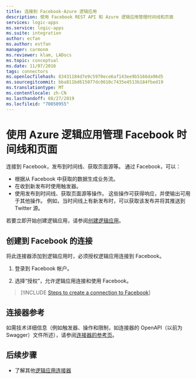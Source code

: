 ```yaml
---
title: 连接到 Facebook-Azure 逻辑应用
description: 使用 Facebook REST API 和 Azure 逻辑应用管理时间线和页面
services: logic-apps
ms.service: logic-apps
ms.suite: integration
author: ecfan
ms.author: estfan
manager: carmonm
ms.reviewer: klam, LADocs
ms.topic: conceptual
ms.date: 11/07/2016
tags: connectors
ms.openlocfilehash: 83431184d7e9c5970ece6af143ee9b5166da96d5
ms.sourcegitcommit: bba811bd615077dc0610c7435e4513b184fbed19
ms.translationtype: MT
ms.contentlocale: zh-CN
ms.lasthandoff: 08/27/2019
ms.locfileid: "70050955"
---
```

# <a name="manage-your-facebook-timeline-and-page-by-using-azure-logic-apps"></a>使用 Azure 逻辑应用管理 Facebook 时间线和页面

连接到 Facebook，发布到时间线、获取页面源等。 通过 Facebook，可以：

* 根据从 Facebook 中获取的数据生成业务流。 
* 在收到新发布时使用触发器。
* 使用发布到时间线、获取页面源等操作。 这些操作可获得响应，并使输出可用于其他操作。 例如，当时间线上有新发布时，可以获取该发布并将其推送到 Twitter 源。 

若要立即开始创建逻辑应用，请参阅[创建逻辑应用](../logic-apps/quickstart-create-first-logic-app-workflow.md)。

## <a name="create-a-connection-to-facebook"></a>创建到 Facebook 的连接

将此连接器添加到逻辑应用时，必须授权逻辑应用连接到 Facebook。

1. 登录到 Facebook 帐户。

2. 选择“授权”，允许逻辑应用连接和使用 Facebook。 

> [!INCLUDE [Steps to create a connection to Facebook](../../includes/connectors-create-api-facebook.md)]
> 

## <a name="connector-reference"></a>连接器参考

如需技术详细信息（例如触发器、操作和限制，如连接器的 OpenAPI（以前为 Swagger）文件所述），请参阅[连接器的参考页](/connectors/facebook/)。

## <a name="next-steps"></a>后续步骤

* 了解其他[逻辑应用连接器](../connectors/apis-list.md)
